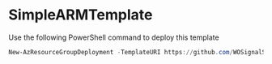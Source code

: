 # SimpleARMTemplate
Use the following PowerShell command to deploy this template
```powershell
New-AzResourceGroupDeployment -TemplateURI https://github.com/WOSignalSchool/SimpleARMTemplate/blob/main/azuredeploy.json
```

